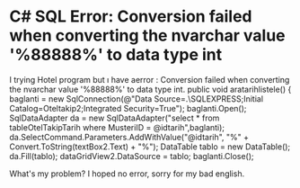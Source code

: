 
# C# SQL Error: Conversion failed when converting the nvarchar value '%88888%' to data type int

I trying Hotel program but ı have aerror : Conversion failed when converting the nvarchar value '%88888%' to data type int.
  public void aratarihlistele()
        {
            baglanti = new SqlConnection(@"Data Source=.\SQLEXPRESS;Initial Catalog=Oteltakip2;Integrated Security=True");
            baglanti.Open();
            SqlDataAdapter da = new SqlDataAdapter("select * from tableOtelTakipTarih  where MusteriID = @idtarih",baglanti);
            da.SelectCommand.Parameters.AddWithValue("@idtarih", "%" + Convert.ToString(textBox2.Text) + "%");
            DataTable tablo = new DataTable();
            da.Fill(tablo);
            dataGridView2.DataSource = tablo;
            baglanti.Close();

What's my problem?
I hoped no error, sorry for my bad english.

        